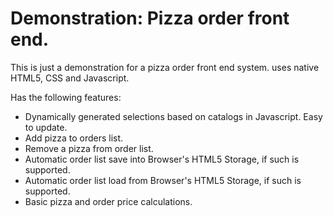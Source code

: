 # Demonstration: Pizza order front end.
This is just a demonstration for a pizza order front  end system. uses native HTML5, CSS and Javascript.

Has the following features:
- Dynamically generated selections based on catalogs in Javascript. Easy to update.
- Add pizza to orders list.
- Remove a pizza from order list.
- Automatic order list save into Browser's HTML5 Storage, if such is supported.
- Automatic order list load from Browser's HTML5 Storage, if such is supported.
- Basic pizza and order price calculations.
